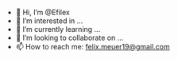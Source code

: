 - 👋 Hi, I’m @Efilex
- 👀 I’m interested in ...
- 🌱 I’m currently learning ...
- 💞️ I’m looking to collaborate on ...
- 📫 How to reach me: felix.meuer19@gmail.com

<!---
Efilex/Efilex is a ✨ special ✨ repository because its `README.md` (this file) appears on your GitHub profile.
You can click the Preview link to take a look at your changes.
--->
